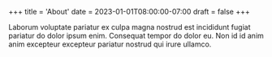 +++
title = 'About'
date = 2023-01-01T08:00:00-07:00
draft = false
+++

Laborum voluptate pariatur ex culpa magna nostrud est incididunt fugiat
pariatur do dolor ipsum enim. Consequat tempor do dolor eu. Non id id anim anim
excepteur excepteur pariatur nostrud qui irure ullamco.

